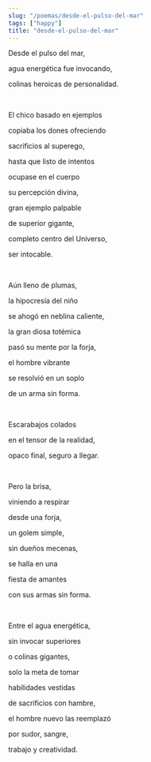 ```yaml
---
slug: "/poemas/desde-el-pulso-del-mar"
tags: ["happy"]
title: "desde-el-pulso-del-mar"
---
```

Desde el pulso del mar,

agua energética fue invocando,

colinas heroicas de personalidad.

&nbsp;

El chico basado en ejemplos

copiaba los dones ofreciendo

sacrificios al superego,

hasta que listo de intentos

ocupase en el cuerpo

su percepción divina,

gran ejemplo palpable

de superior gigante,

completo centro del Universo,

ser intocable.

&nbsp;

Aún lleno de plumas,

la hipocresía del niño

se ahogó en neblina caliente,

la gran diosa totémica

pasó su mente por la forja,

el hombre vibrante

se resolvió en un soplo

de un arma sin forma.

&nbsp;

Escarabajos colados 

en el tensor de la realidad,

opaco final, seguro a llegar.

&nbsp;

Pero la brisa,

viniendo a respirar

desde una forja,

un golem simple,

sin dueños mecenas,

se halla en una 

fiesta de amantes

con sus armas sin forma.

&nbsp;

Entre el agua energética,

sin invocar superiores

o colinas gigantes,

solo la meta de tomar

habilidades vestidas

de sacrificios con hambre,

el hombre nuevo las reemplazó

por sudor, sangre,

trabajo y creatividad.